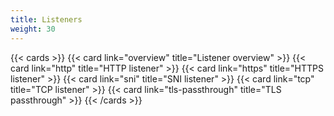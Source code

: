 ```yaml
---
title: Listeners
weight: 30
---
```


{{< cards >}}
  {{< card link="overview" title="Listener overview" >}}
  {{< card link="http" title="HTTP listener" >}}
  {{< card link="https" title="HTTPS listener" >}}
  {{< card link="sni" title="SNI listener" >}}
  {{< card link="tcp" title="TCP listener" >}}
  {{< card link="tls-passthrough" title="TLS passthrough" >}}
{{< /cards >}}

